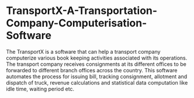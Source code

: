 # TransportX-A-Transportation-Company-Computerisation-Software
The TransportX is a software that can help a transport company computerize various book keeping activities associated with its operations. The transport company receives consignments at its different offices to be forwarded to different branch offices across the country. This software automates the process for issuing bill, tracking consignment, allotment and dispatch of truck, revenue calculations and statistical data computation like idle time, waiting period etc.
